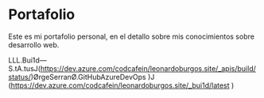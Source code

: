 # Portafolio
Este es mi portafolio personal, en el detallo sobre mis conocimientos sobre desarrollo web.

LLL.Bui1d—S.tA.tusJ(https://dev.azure.com/codcafein/leonardoburgos.site/_apis/build/status/)ØrgeSerranØ.GitHubAzureDevOps )J
(https://dev.azure.com/codcafein/leonardoburgos.site/_bui1d/latest )
